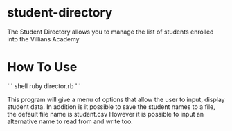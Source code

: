 # student-directory

The Student Directory allows you to manage the list of students enrolled into the Villians Academy


# How To Use

''' shell
  ruby director.rb
''' 

This program will give a menu of options that allow the user to input, display student data.
In addition is it possible to save the student names to a file, the default file name is student.csv
However it is possible to input an alternative name to read from and write too.
